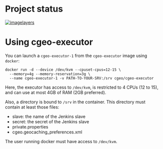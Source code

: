 # Project status

[![imagelayers](https://imagelayers.io/badge/cgeo/cgeo-executor:latest.svg)](https://imagelayers.io/?images=cgeo/cgeo-executor:latest)<br>

# Using cgeo-executor

You can launch a `cgeo-executor-1` from the `cgeo-executor` image using `docker`:

    docker run -d --device /dev/kvm --cpuset-cpus=12-15 \
      --memory=4g --memory-reservation=3g \
      --name cgeo-executor-1 -v PATH-TO-YOUR-SRV:/srv cgeo/cgeo-executor

Here, the executor  has access to `/dev/kvm`, is restricted to 4 CPUs (12 to 15),
and can use at most 4GB of RAM (2GB preferred).

Also, a directory is bound to `/srv` in the container. This directory must contain
at least those files:

- slave: the name of the Jenkins slave
- secret: the secret of the Jenkins slave
- private.properties
- cgeo.geocaching_preferences.xml

The user running docker must have access to `/dev/kvm`.
